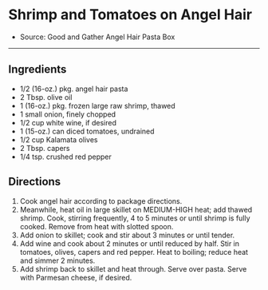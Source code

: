 # Shrimp and Tomatoes on Angel Hair

- Source: Good and Gather Angel Hair Pasta Box
---

## Ingredients

- 1/2 (16-oz.) pkg. angel hair pasta
- 2 Tbsp. olive oil
- 1 (16-oz.) pkg. frozen large raw shrimp, thawed
- 1 small onion, finely chopped
- 1/2 cup white wine, if desired
- 1 (15-oz.) can diced tomatoes, undrained
- 1/2 cup Kalamata olives
- 2 Tbsp. capers
- 1/4 tsp. crushed red pepper

## Directions

1. Cook angel hair according to package directions.
2. Meanwhile, heat oil in large skillet on MEDIUM-HIGH heat; add thawed shrimp. Cook, stirring frequently, 4 to 5 minutes or until shrimp is fully cooked. Remove from heat with slotted spoon.
3. Add onion to skillet; cook and stir about 3 minutes or until tender.
4. Add wine and cook about 2 minutes or until reduced by half. Stir in tomatoes, olives, capers and red pepper. Heat to boiling; reduce heat and simmer 2 minutes.
5. Add shrimp back to skillet and heat through. Serve over pasta. Serve with Parmesan cheese, if desired.